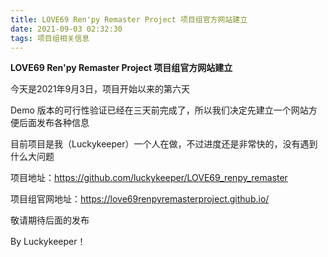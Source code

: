 ```yaml
---
title: LOVE69 Ren'py Remaster Project 项目组官方网站建立
date: 2021-09-03 02:32:30
tags: 项目组相关信息
---
```


**LOVE69 Ren'py Remaster Project 项目组官方网站建立**

今天是2021年9月3日，项目开始以来的第六天

Demo 版本的可行性验证已经在三天前完成了，所以我们决定先建立一个网站方便后面发布各种信息

目前项目是我（Luckykeeper）一个人在做，不过进度还是非常快的，没有遇到什么大问题

项目地址：https://github.com/luckykeeper/LOVE69_renpy_remaster

项目组官网地址：https://love69renpyremasterproject.github.io/

敬请期待后面的发布

By Luckykeeper！
